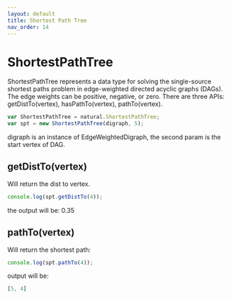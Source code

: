```yaml
---
layout: default
title: Shortest Path Tree
nav_order: 14
---
```


# ShortestPathTree

ShortestPathTree represents a data type for solving the single-source shortest paths problem in
edge-weighted directed acyclic graphs (DAGs).
The edge weights can be positive, negative, or zero. There are three APIs:
getDistTo(vertex),
hasPathTo(vertex),
pathTo(vertex).

```javascript
var ShortestPathTree = natural.ShortestPathTree;
var spt = new ShortestPathTree(digraph, 5);
```
digraph is an instance of EdgeWeightedDigraph, the second param is the start vertex of DAG.

## getDistTo(vertex)

Will return the dist to vertex.

```javascript
console.log(spt.getDistTo(4));
```
the output will be: 0.35

## pathTo(vertex)

Will return the shortest path:

```javascript
console.log(spt.pathTo(4));
```

output will be:

```javascript
[5, 4]
```

